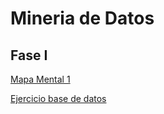 # Mineria de Datos

## Fase I
[Mapa Mental 1](https://github.com/XimenaCS/Mineria_de_Datos/blob/main/MapaMental_1_1850231.pdf)

[Ejercicio base de datos](https://github.com/DiegoRinconP/Mineria_de_datos/blob/main/Equipo_2-Ejercicio%20base%20de%20datos.pdf)
